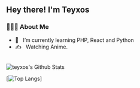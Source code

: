<h2> Hey there! I'm Teyxos</h2>

<h3> 👨🏻‍💻 About Me </h3>

- 🔭 &nbsp; I’m currently learning PHP, React and Python
- ✍️ &nbsp; Watching Anime.

<br>

<img align="center" src="https://github-readme-stats.vercel.app/api?username=Teyxos&include_all_commits=true&count_private=true&show_icons=true&line_height=20&title_color=7A7ADB&icon_color=2234AE&text_color=D3D3D3&bg_color=0,000000,130F40" alt="teyxos's Github Stats">

</br>

[![Top Langs](https://github-readme-stats.vercel.app/api/top-langs/?username=Teyxos&layout=compact&text_color=daf7dc&bg_color=151515)]
